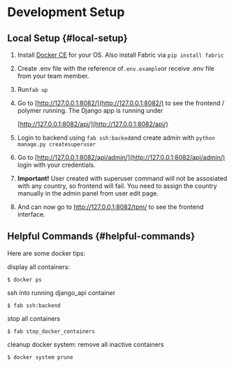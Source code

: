 # Development Setup

## Local Setup {#local-setup}

1. Install [Docker CE](https://docs.docker.com/engine/installation/) for your OS. Also install Fabric via `pip install fabric`
2. Create .env file with the reference of`.env.example`or receive .env file from your team member.
3. Run`fab up`
4. Go to [http://127.0.0.1:8082/](http://127.0.0.1:8082/) to see the frontend / polymer running. The Django app is running under

   ​[http://127.0.0.1:8082/api/](http://127.0.0.1:8082/api/)​

5. Login to backend using `fab ssh:backed`and create admin with `python manage.py createsuperuser`
6. Go to [http://127.0.0.1:8082/api/admin/](http://127.0.0.1:8082/api/admin/) login with your credentials.
7. **Important!** User created with superuser command will not be assosiated with any country, so frontend will fail. You need to assign the country manually in the admin panel from user edit page.
8.  And can now go to ​http://127.0.0.1:8082/tpm/ to see the frontend interface.

## Helpful Commands {#helpful-commands}

Here are some docker tips:

display all containers:

```text
$ docker ps
```

ssh into running django\_api container

```text
$ fab ssh:backend
```

stop all containers

```text
$ fab stop_docker_containers
```

cleanup docker system: remove all inactive containers

```text
$ docker system prune
```


